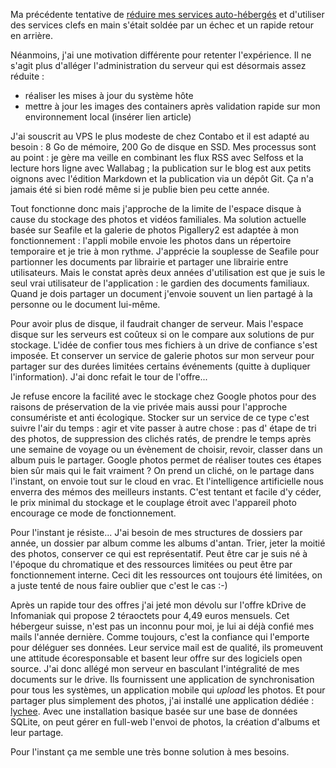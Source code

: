 <!-- title: Réduire la voilure (bis)  -->
<!-- category: Hébergement -->

Ma précédente  tentative de [réduire mes services auto-hébergés](https://blogduyax.madyanne.fr/2019/reduire-la-voilure/) et d'utiliser des services clefs en main s'était soldée par un échec et un rapide retour en arrière. 

Néanmoins, j'ai une motivation différente pour retenter l'expérience. Il ne s'agit plus d'alléger l'administration du serveur qui est désormais assez réduite :
 
- réaliser les mises à jour du système hôte
- mettre à jour les images des containers après validation rapide sur mon environnement local (insérer lien article) 

J'ai souscrit au VPS le plus modeste de chez Contabo et il est adapté au besoin : 8 Go de mémoire, 200 Go de disque en SSD. Mes processus sont au point : je gère ma veille en combinant les flux RSS avec Selfoss et la lecture hors ligne avec Wallabag ; la publication sur le blog est aux petits oignons avec l'édition Markdown et la publication via un dépôt Git. Ça n'a jamais été si bien rodé même si je publie bien peu cette année. 

Tout fonctionne donc mais j'approche de la limite de l'espace disque à cause du stockage des photos et vidéos familiales. Ma solution actuelle basée sur Seafile et la galerie de photos Pigallery2 est adaptée à mon fonctionnement : l'appli mobile envoie les photos dans un répertoire temporaire et je trie à mon rythme. J'apprécie la souplesse de Seafile pour partionner les documents par librairie et partager une librairie entre utilisateurs. Mais le constat après deux années d'utilisation est que je suis le seul vrai utilisateur de l'application : le gardien des documents familiaux. Quand je dois partager un document j'envoie souvent un lien partagé à la personne ou le document lui-même. 

Pour avoir plus de disque, il faudrait changer de serveur. Mais l'espace disque sur les serveurs est coûteux si on le compare aux solutions de pur stockage. L'idée de confier tous mes fichiers à un drive de confiance s'est imposée. Et conserver un service de galerie photos sur mon serveur pour partager sur des durées limitées certains événements (quitte à dupliquer l'information). J'ai donc refait le tour de l'offre... 

Je refuse encore la facilité avec le stockage chez Google photos pour des raisons de préservation de la vie privée mais aussi pour l'approche consumériste et anti écologique. Stocker sur un service de ce type c'est suivre l'air du temps : agir et vite passer à autre chose : pas d' étape de tri des photos, de suppression des clichés ratés, de prendre le temps après une semaine de voyage ou un évènement de choisir, revoir, classer dans un album puis le partager. Google photos permet de réaliser toutes ces étapes bien sûr mais qui le fait vraiment ? On prend un cliché, on le partage dans l'instant, on envoie tout sur le cloud en vrac. Et l'intelligence artificielle nous enverra des mémos des meilleurs instants. C'est tentant et facile d'y céder,  le prix minimal du stockage et le couplage étroit avec l'appareil photo encourage ce mode de fonctionnement.

Pour l'instant je résiste... J'ai besoin de mes structures de dossiers par année, un dossier par album comme les albums d'antan. Trier, jeter la moitié des photos, conserver ce qui est représentatif. Peut être car je suis né à l'époque du chromatique et des ressources limitées ou peut être par fonctionnement interne. Ceci dit les ressources ont toujours été limitées, on a juste tenté de nous faire oublier que c'est le cas :-)

Après un rapide tour des offres j'ai jeté mon dévolu sur l'offre kDrive de Infomaniak qui propose 2 téraoctets pour 4,49 euros mensuels. Cet hébergeur suisse, n'est pas un inconnu pour moi, je lui ai déjà confié mes mails l'année dernière. Comme toujours, c'est la confiance qui l'emporte pour déléguer ses données. Leur service mail est de qualité, ils promeuvent une attitude écoresponsable et basent leur offre sur des logiciels open source. J'ai donc allégé mon serveur en basculant l'intégralité de mes documents sur le drive. Ils fournissent une application de synchronisation pour tous les systèmes, un application mobile qui *upload* les photos. Et pour partager plus simplement des photos, j'ai installé une application dédiée : [lychee](https://lychee.electerious.com). Avec une installation basique basée sur une base de données SQLite, on peut gérer en full-web l'envoi de photos, la création d'albums et leur partage. 

Pour l'instant ça me semble une très bonne solution à mes besoins.
